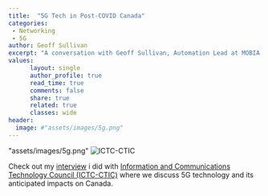 ```yaml
---
title:  "5G Tech in Post-COVID Canada"
categories:
 - Networking
 - 5G
author: Geoff Sullivan
excerpt: "A conversation with Geoff Sullivan, Automation Lead at MOBIA Technology Innovations"
values:
      layout: single
      author_profile: true
      read_time: true
      comments: false
      share: true
      related: true
      classes: wide
header:
  image: #"assets/images/5g.png"
---
```

"assets/images/5g.png"
![ICTC-CTIC](/assets/images/r5g.png "ICTC-CTIC")


Check out my [interview](https://medium.com/digitalthinktankictc/5g-tech-in-post-covid-canada-db43b6299930) i did with [Information and Communications Technology Council (ICTC-CTIC)](https://www.ictc-ctic.ca/) where we discuss 5G technology and its anticipated impacts on Canada.